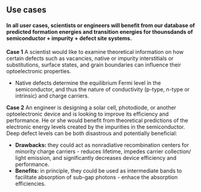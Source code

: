 ## Use cases
#### In all user cases, scientists or engineers will benefit from our database of predicted formation energies and transition energies for thounsdands of semiconductor + impurity + defect site systems.
**Case 1**
A scientist would like to examine theoretical information on how certain defects such as vacancies, native or impurity interstitials or substitutions, surface states, and grain boundaries can influence their optoelectronic properties.
* Native defects determine the equilibrium Fermi level in the semiconductor, and thus the nature of conductivity (p-type, n-type or intrinsic) and charge carriers.
	
**Case 2**
An engineer is designing a solar cell, photodiode, or another optoelectronic device and is looking to improve its efficiency and performance.  He or she would benefit from theoretical predictions of the electronic energy levels created by the impurities in the semiconductor.  Deep defect levels can be both disastrous and potentially beneficial:
* **Drawbacks:** they could act as nonradiative recombination centers for minority charge carriers - reduces lifetime, impedes carrier collection/ light emission, and significantly decreases device efficiency and performance.
* **Benefits:** in principle, they could be used as intermediate bands to facilitate absorption of sub-gap photons - enhace the absorption efficiencies.
